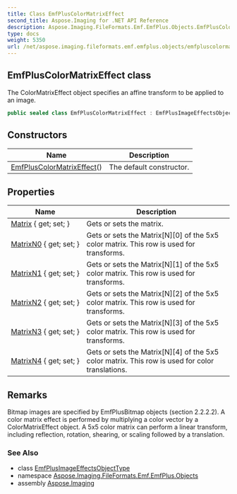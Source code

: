 ```yaml
---
title: Class EmfPlusColorMatrixEffect
second_title: Aspose.Imaging for .NET API Reference
description: Aspose.Imaging.FileFormats.Emf.EmfPlus.Objects.EmfPlusColorMatrixEffect class. The ColorMatrixEffect object specifies an affine transform to be applied to an image
type: docs
weight: 5350
url: /net/aspose.imaging.fileformats.emf.emfplus.objects/emfpluscolormatrixeffect/
---
```

## EmfPlusColorMatrixEffect class

The ColorMatrixEffect object specifies an affine transform to be applied to an image.

```csharp
public sealed class EmfPlusColorMatrixEffect : EmfPlusImageEffectsObjectType
```

## Constructors

| Name | Description |
| --- | --- |
| [EmfPlusColorMatrixEffect](emfpluscolormatrixeffect/)() | The default constructor. |

## Properties

| Name | Description |
| --- | --- |
| [Matrix](../../aspose.imaging.fileformats.emf.emfplus.objects/emfpluscolormatrixeffect/matrix/) { get; set; } | Gets or sets the matrix. |
| [MatrixN0](../../aspose.imaging.fileformats.emf.emfplus.objects/emfpluscolormatrixeffect/matrixn0/) { get; set; } | Gets or sets the Matrix[N][0] of the 5x5 color matrix. This row is used for transforms. |
| [MatrixN1](../../aspose.imaging.fileformats.emf.emfplus.objects/emfpluscolormatrixeffect/matrixn1/) { get; set; } | Gets or sets the Matrix[N][1] of the 5x5 color matrix. This row is used for transforms. |
| [MatrixN2](../../aspose.imaging.fileformats.emf.emfplus.objects/emfpluscolormatrixeffect/matrixn2/) { get; set; } | Gets or sets the Matrix[N][2] of the 5x5 color matrix. This row is used for transforms. |
| [MatrixN3](../../aspose.imaging.fileformats.emf.emfplus.objects/emfpluscolormatrixeffect/matrixn3/) { get; set; } | Gets or sets the Matrix[N][3] of the 5x5 color matrix. This row is used for transforms. |
| [MatrixN4](../../aspose.imaging.fileformats.emf.emfplus.objects/emfpluscolormatrixeffect/matrixn4/) { get; set; } | Gets or sets the Matrix[N][4] of the 5x5 color matrix. This row is used for color translations. |

## Remarks

Bitmap images are specified by EmfPlusBitmap objects (section 2.2.2.2). A color matrix effect is performed by multiplying a color vector by a ColorMatrixEffect object. A 5x5 color matrix can perform a linear transform, including reflection, rotation, shearing, or scaling followed by a translation.

### See Also

* class [EmfPlusImageEffectsObjectType](../emfplusimageeffectsobjecttype/)
* namespace [Aspose.Imaging.FileFormats.Emf.EmfPlus.Objects](../../aspose.imaging.fileformats.emf.emfplus.objects/)
* assembly [Aspose.Imaging](../../)


